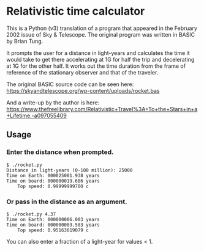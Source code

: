 # Relativistic time calculator

This is a Python (v3) translation of a program that appeared in the February 2002 issue of Sky & Telescope.  The original program was written in BASIC by Brian Tung.

It prompts the user for a distance in light-years and calculates the time it would take to get there accelerating at 1G for half the trip and decelerating at 1G for the other half.  It works out the time duration from the frame of reference of the stationary observer and that of the traveler.

The original BASIC source code can be seen here:
https://skyandtelescope.org/wp-content/uploads/rocket.bas

And a write-up by the author is here:
https://www.thefreelibrary.com/Relativistic+Travel%3A+To+the+Stars+in+a+Lifetime.-a097055409

## Usage
### Enter the distance when prompted.
```
$ ./rocket.py
Distance in light-years (0-100 million): 25000
Time on Earth: 000025001.938 years
Time on board: 000000019.686 years
    Top speed: 0.99999999700 c
```
### Or pass in the distance as an argument.
```
$ ./rocket.py 4.37
Time on Earth: 000000006.003 years
Time on board: 000000003.583 years
    Top speed: 0.95163619079 c
```
You can also enter a fraction of a light-year for values < 1.
